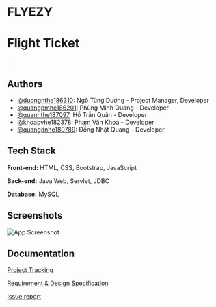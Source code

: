 # FLYEZY

# Flight Ticket

...

## Authors

- [@duongnthe186310](https://github.com/Duongo16): Ngô Tùng Dương - Project Manager, Developer
- [@quangpmhe186201](https://github.com/PhungMinhQuang-HE186201): Phùng Minh Quang - Developer
- [@quanhthe187097](https://github.com/trjv): Hồ Trần Quân - Developer
- [@khoapvhe182378](https://github.com/Zankhoa): Phạm Văn Khoa - Developer
- [@quangdnhe180789](https://github.com/dongquang123): Đồng Nhật Quang - Developer



## Tech Stack

**Front-end:** HTML, CSS, Bootstrap, JavaScript

**Back-end:**  Java Web, Servlet, JDBC

**Database:**  MySQL

## Screenshots

![App Screenshot](https://via.placeholder.com/468x300?text=App+Screenshot+Here)


    
## Documentation

[Project Tracking](https://docs.google.com/spreadsheets/d/1IRypidMR8ILDgPhFcTXJUoOIbEuxCYTHPghC5UgnMPY/edit?pli=1&gid=1820044993#gid=1820044993)

[Requirement & Design Specification]()

[Issue report]()

